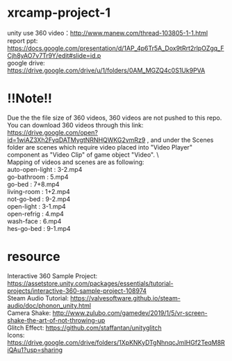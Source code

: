 # xrcamp-project-1
unity use 360 video：http://www.manew.com/thread-103805-1-1.html \
report ppt: https://docs.google.com/presentation/d/1AP_4p6Tr5A_Dox9tRrt2rlpOZgq_FCjh8yAO7v7Tr9Y/edit#slide=id.p \
google drive: https://drive.google.com/drive/u/1/folders/0AM_MGZQ4c0S1Uk9PVA

# !!Note!!
Due the the file size of 360 videos, 360 videos are not pushed to this repo. \
You can download 360 videos through this link: https://drive.google.com/open?id=1wiAZ3Xh2FyqDATMygtNRNHQWKG2vmRz9
, and under the Scenes folder are scenes which require video placed into "Video Player" component as "Video Clip" of game object "Video". \ \
Mapping of videos and scenes are as following: \
auto-open-light : 3-2.mp4 \
go-bathroom : 5.mp4 \
go-bed : 7+8.mp4 \
living-room : 1+2.mp4 \
not-go-bed : 9-2.mp4 \
open-light : 3-1.mp4 \
open-refrig : 4.mp4 \
wash-face : 6.mp4 \
hes-go-bed : 9-1.mp4

# resource
Interactive 360 Sample Project: https://assetstore.unity.com/packages/essentials/tutorial-projects/interactive-360-sample-project-108974 \
Steam Audio Tutorial: https://valvesoftware.github.io/steam-audio/doc/phonon_unity.html \
Camera Shake: http://www.zulubo.com/gamedev/2019/1/5/vr-screen-shake-the-art-of-not-throwing-up \
Glitch Effect: https://github.com/staffantan/unityglitch \
Icons: https://drive.google.com/drive/folders/1XpKNKyDTgNhnqcJmIHGf2TeqM8RiQAu1?usp=sharing

